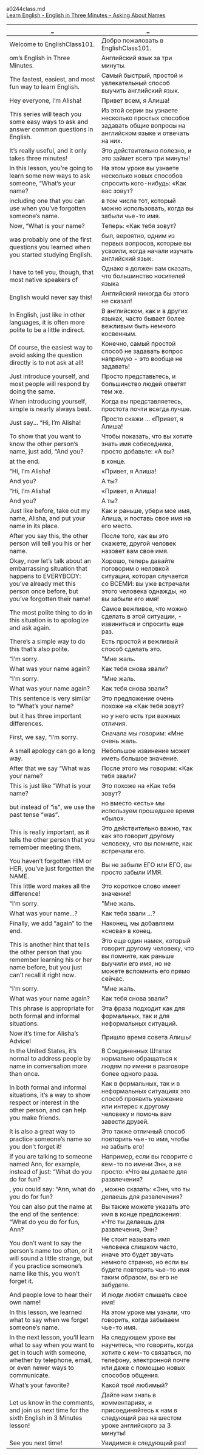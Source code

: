 a0244class.md    
[Learn English - English in Three Minutes - Asking About Names](https://www.youtube.com/watch?v=AQBuiypunoU)  



_|_
--|--
Welcome to EnglishClass101.|Добро пожаловать в EnglishClass101.
om’s English in Three Minutes.|Английский язык за три минуты.
The fastest, easiest, and most fun way to learn English.|Самый быстрый, простой и увлекательный способ выучить английский язык.
Hey everyone, I’m Alisha!|Привет всем, я Алиша!
This series will teach you some easy ways to ask and answer common questions in English.|Из этой серии вы узнаете несколько простых способов задавать общие вопросы на английском языке и отвечать на них.
It’s really useful, and it only takes three minutes!|Это действительно полезно, и это займет всего три минуты!
In this lesson, you’re going to learn some new ways to ask someone, “What’s your name?|На этом уроке вы узнаете несколько новых способов спросить кого-нибудь: «Как вас зовут?
including one that you can use when you’ve forgotten someone’s name.|в том числе тот, который можно использовать, когда вы забыли чье-то имя.
Now, “What is your name?|Теперь: «Как тебя зовут?
was probably one of the first questions you learned when you started studying English.|был, вероятно, одним из первых вопросов, которые вы усвоили, когда начали изучать английский язык.
I have to tell you, though, that most native speakers of|Однако я должен вам сказать, что большинство носителей языка
English would never say this!|Английский никогда бы этого не сказал!
In English, just like in other languages, it is often more polite to be a little indirect.|В английском, как и в других языках, часто бывает более вежливым быть немного косвенным.
Of course, the easiest way to avoid asking the question directly is to not ask at all!|Конечно, самый простой способ не задавать вопрос напрямую - это вообще не задавать!
Just introduce yourself, and most people will respond by doing the same.|Просто представьтесь, и большинство людей ответят тем же.
When introducing yourself, simple is nearly always best.|Когда вы представляетесь, простота почти всегда лучше.
Just say... “Hi, I’m Alisha!|Просто скажи ... «Привет, я Алиша!
To show that you want to know the other person’s name, just add, “And you?|Чтобы показать, что вы хотите знать имя собеседника, просто добавьте: «А вы?
at the end.|в конце.
“Hi, I’m Alisha!|«Привет, я Алиша!
And you?|А ты?
“Hi, I’m Alisha!|«Привет, я Алиша!
And you?|А ты?
Just like before, take out my name, Alisha, and put your name in its place.|Как и раньше, убери мое имя, Алиша, и поставь свое имя на его место.
After you say this, the other person will tell you his or her name.|После того, как вы это скажете, другой человек назовет вам свое имя.
Okay, now let’s talk about an embarrassing situation that happens to EVERYBODY: you’ve already met this person once before, but you’ve forgotten their name!|Хорошо, теперь давайте поговорим о неловкой ситуации, которая случается со ВСЕМИ: вы уже встречали этого человека однажды, но вы забыли его имя!
The most polite thing to do in this situation is to apologize and ask again.|Самое вежливое, что можно сделать в этой ситуации, - извиниться и спросить еще раз.
There’s a simple way to do this that’s also polite.|Есть простой и вежливый способ сделать это.
“I’m sorry.|"Мне жаль.
What was your name again?|Как тебя снова звали?
“I’m sorry.|"Мне жаль.
What was your name again?|Как тебя снова звали?
This sentence is very similar to “What’s your name?|Это предложение очень похоже на «Как тебя зовут?
but it has three important differences.|но у него есть три важных отличия.
First, we say, “I’m sorry.|Сначала мы говорим: «Мне очень жаль.
A small apology can go a long way.|Небольшое извинение может иметь большое значение.
After that we say “What was your name?|После этого мы говорим: «Как тебя звали?
This is just like “What is your name?|Это похоже на «Как тебя зовут?
but instead of “is”, we use the past tense “was”.|но вместо «есть» мы используем прошедшее время «было».
This is really important, as it tells the other person that you remember meeting them.|Это действительно важно, так как это говорит другому человеку, что вы помните, как встречали его.
You haven’t forgotten HIM or HER, you’ve just forgotten the NAME.|Вы не забыли ЕГО или ЕГО, вы просто забыли ИМЯ.
This little word makes all the difference!|Это короткое слово имеет значение!
“I’m sorry.|"Мне жаль.
What was your name...?|Как тебя звали ...?
Finally, we add “again” to the end.|Наконец, мы добавляем «снова» в конец.
This is another hint that tells the other person that you remember learning his or her name before, but you just can’t recall it right now.|Это еще один намек, который говорит другому человеку, что вы помните, как раньше выучили его имя, но не можете вспомнить его прямо сейчас.
“I’m sorry.|"Мне жаль.
What was your name again?|Как тебя снова звали?
This phrase is appropriate for both formal and informal situations.|Эта фраза подходит как для формальных, так и для неформальных ситуаций.
Now it’s time for Alisha’s Advice!|Пришло время совета Алишы!
In the United States, it’s normal to address people by name in conversation more than once.|В Соединенных Штатах нормально обращаться к людям по имени в разговоре более одного раза.
In both formal and informal situations, it’s a way to show respect or interest in the other person, and can help you make friends.|Как в формальных, так и в неформальных ситуациях это способ проявить уважение или интерес к другому человеку и помочь вам завести друзей.
It is also a great way to practice someone’s name so you don’t forget it!|Это также отличный способ повторить чье-то имя, чтобы не забыть его!
If you are talking to someone named Ann, for example, instead of just: “What do you do for fun?|Например, если вы говорите с кем-то по имени Энн, а не просто: «Что вы делаете для развлечения?
, you could say: “Ann, what do you do for fun?|, можно сказать: «Энн, что ты делаешь для развлечения?
You can also put the name at the end of the sentence: “What do you do for fun, Ann?|Вы также можете указать это имя в конце предложения: «Что ты делаешь для развлечения, Энн?
You don’t want to say the person’s name too often, or it will sound a little strange, but if you practice someone’s name like this, you won’t forget it.|Не стоит называть имя человека слишком часто, иначе это будет звучать немного странно, но если вы будете повторять чье-то имя таким образом, вы его не забудете.
And people love to hear their own name!|И люди любят слышать свое имя!
In this lesson, we learned what to say when we forget someone’s name.|На этом уроке мы узнали, что говорить, когда забываем чье-то имя.
In the next lesson, you’ll learn what to say when you want to get in touch with someone, whether by telephone, email, or even newer ways to communicate.|На следующем уроке вы научитесь, что говорить, когда хотите с кем-то связаться, по телефону, электронной почте или даже с помощью новых способов общения.
What’s your favorite?|Какой твой любимый?
Let us know in the comments, and join us next time for the sixth English in 3 Minutes lesson!|Дайте нам знать в комментариях, и присоединяйтесь к нам в следующий раз на шестом уроке английского за 3 минуты!
See you next time!|Увидимся в следующий раз!
